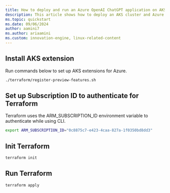 ```yaml
---
title: How to deploy and run an Azure OpenAI ChatGPT application on AKS via Terraform
description: This article shows how to deploy an AKS cluster and Azure OpenAI Service via Terraform and how to deploy a ChatGPT-like application in Python.
ms.topic: quickstart 
ms.date: 09/06/2024 
author: aamini7 
ms.author: ariaamini
ms.custom: innovation-engine, linux-related-content 
---
```


## Install AKS extension

Run commands below to set up AKS extensions for Azure.

```bash
./terraform/register-preview-features.sh
```

## Set up Subscription ID to authenticate for Terraform

Terraform uses the ARM_SUBSCRIPTION_ID environment variable to authenticate while using CLI.

```bash
export ARM_SUBSCRIPTION_ID="0c8875c7-e423-4caa-827a-1f0350bd8dd3"
```

## Init Terraform

```bash
terraform init
```

## Run Terraform

```bash
terraform apply
```
